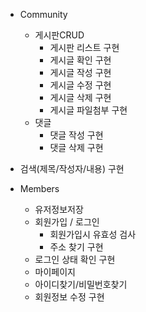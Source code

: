 * Community
  * 게시판CRUD
    * 게시판 리스트 구현
    * 게시글 확인 구현
    * 게시글 작성 구현
    * 게시글 수정 구현
    * 게시글 삭제 구현
    * 게시글 파일첨부 구현
  * 댓글
    * 댓글 작성 구현
    * 댓글 삭제 구현
 * 검색(제목/작성자/내용) 구현
 
* Members
  * 유저정보저장
  * 회원가입 / 로그인
    - 회원가입시 유효성 검사
    - 주소 찾기 구현
  * 로그인 상태 확인 구현
  * 마이페이지
  * 아이디찾기/비밀번호찾기
  * 회원정보 수정 구현

